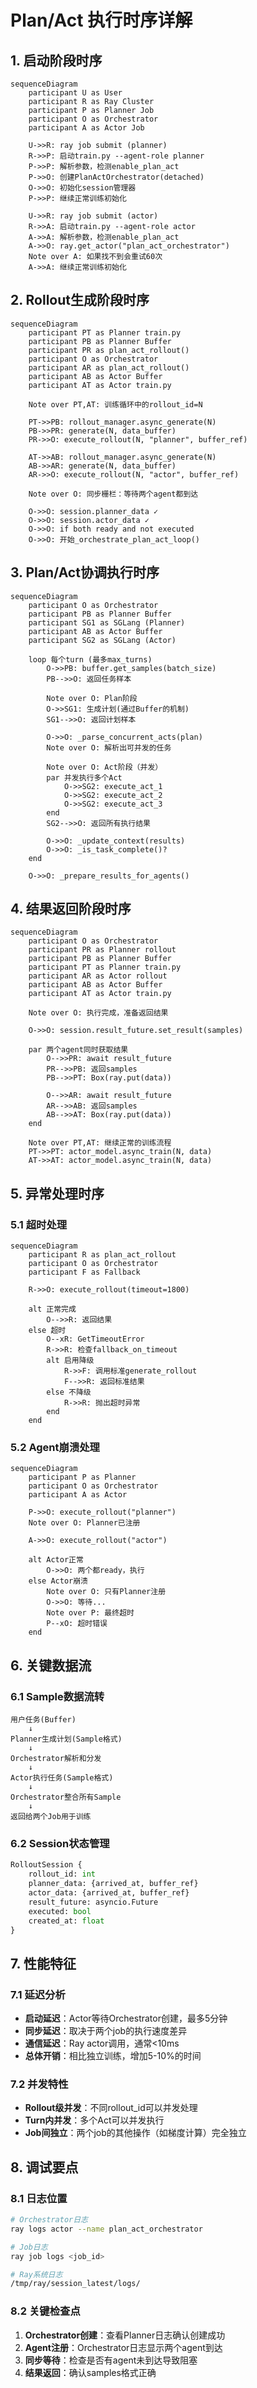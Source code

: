 # Plan/Act 执行时序详解

## 1. 启动阶段时序

```mermaid
sequenceDiagram
    participant U as User
    participant R as Ray Cluster
    participant P as Planner Job
    participant O as Orchestrator
    participant A as Actor Job
    
    U->>R: ray job submit (planner)
    R->>P: 启动train.py --agent-role planner
    P->>P: 解析参数，检测enable_plan_act
    P->>O: 创建PlanActOrchestrator(detached)
    O->>O: 初始化session管理器
    P->>P: 继续正常训练初始化
    
    U->>R: ray job submit (actor)  
    R->>A: 启动train.py --agent-role actor
    A->>A: 解析参数，检测enable_plan_act
    A->>O: ray.get_actor("plan_act_orchestrator")
    Note over A: 如果找不到会重试60次
    A->>A: 继续正常训练初始化
```

## 2. Rollout生成阶段时序

```mermaid
sequenceDiagram
    participant PT as Planner train.py
    participant PB as Planner Buffer
    participant PR as plan_act_rollout()
    participant O as Orchestrator
    participant AR as plan_act_rollout()
    participant AB as Actor Buffer
    participant AT as Actor train.py
    
    Note over PT,AT: 训练循环中的rollout_id=N
    
    PT->>PB: rollout_manager.async_generate(N)
    PB->>PR: generate(N, data_buffer)
    PR->>O: execute_rollout(N, "planner", buffer_ref)
    
    AT->>AB: rollout_manager.async_generate(N)
    AB->>AR: generate(N, data_buffer)
    AR->>O: execute_rollout(N, "actor", buffer_ref)
    
    Note over O: 同步栅栏：等待两个agent都到达
    
    O->>O: session.planner_data ✓
    O->>O: session.actor_data ✓
    O->>O: if both ready and not executed
    O->>O: 开始_orchestrate_plan_act_loop()
```

## 3. Plan/Act协调执行时序

```mermaid
sequenceDiagram
    participant O as Orchestrator
    participant PB as Planner Buffer
    participant SG1 as SGLang (Planner)
    participant AB as Actor Buffer  
    participant SG2 as SGLang (Actor)
    
    loop 每个turn (最多max_turns)
        O->>PB: buffer.get_samples(batch_size)
        PB-->>O: 返回任务样本
        
        Note over O: Plan阶段
        O->>SG1: 生成计划(通过Buffer的机制)
        SG1-->>O: 返回计划样本
        
        O->>O: _parse_concurrent_acts(plan)
        Note over O: 解析出可并发的任务
        
        Note over O: Act阶段（并发）
        par 并发执行多个Act
            O->>SG2: execute_act_1
            O->>SG2: execute_act_2
            O->>SG2: execute_act_3
        end
        SG2-->>O: 返回所有执行结果
        
        O->>O: _update_context(results)
        O->>O: _is_task_complete()?
    end
    
    O->>O: _prepare_results_for_agents()
```

## 4. 结果返回阶段时序

```mermaid
sequenceDiagram
    participant O as Orchestrator
    participant PR as Planner rollout
    participant PB as Planner Buffer
    participant PT as Planner train.py
    participant AR as Actor rollout
    participant AB as Actor Buffer
    participant AT as Actor train.py
    
    Note over O: 执行完成，准备返回结果
    
    O->>O: session.result_future.set_result(samples)
    
    par 两个agent同时获取结果
        O-->>PR: await result_future
        PR-->>PB: 返回samples
        PB-->>PT: Box(ray.put(data))
        
        O-->>AR: await result_future  
        AR-->>AB: 返回samples
        AB-->>AT: Box(ray.put(data))
    end
    
    Note over PT,AT: 继续正常的训练流程
    PT->>PT: actor_model.async_train(N, data)
    AT->>AT: actor_model.async_train(N, data)
```

## 5. 异常处理时序

### 5.1 超时处理

```mermaid
sequenceDiagram
    participant R as plan_act_rollout
    participant O as Orchestrator
    participant F as Fallback
    
    R->>O: execute_rollout(timeout=1800)
    
    alt 正常完成
        O-->>R: 返回结果
    else 超时
        O--xR: GetTimeoutError
        R->>R: 检查fallback_on_timeout
        alt 启用降级
            R->>F: 调用标准generate_rollout
            F-->>R: 返回标准结果
        else 不降级
            R->>R: 抛出超时异常
        end
    end
```

### 5.2 Agent崩溃处理

```mermaid
sequenceDiagram
    participant P as Planner
    participant O as Orchestrator
    participant A as Actor
    
    P->>O: execute_rollout("planner")
    Note over O: Planner已注册
    
    A->>O: execute_rollout("actor")
    
    alt Actor正常
        O->>O: 两个都ready，执行
    else Actor崩溃
        Note over O: 只有Planner注册
        O->>O: 等待...
        Note over P: 最终超时
        P--xO: 超时错误
    end
```

## 6. 关键数据流

### 6.1 Sample数据流转

```
用户任务(Buffer) 
    ↓
Planner生成计划(Sample格式)
    ↓
Orchestrator解析和分发
    ↓
Actor执行任务(Sample格式)
    ↓
Orchestrator整合所有Sample
    ↓
返回给两个Job用于训练
```

### 6.2 Session状态管理

```python
RolloutSession {
    rollout_id: int
    planner_data: {arrived_at, buffer_ref}
    actor_data: {arrived_at, buffer_ref}
    result_future: asyncio.Future
    executed: bool
    created_at: float
}
```

## 7. 性能特征

### 7.1 延迟分析

- **启动延迟**：Actor等待Orchestrator创建，最多5分钟
- **同步延迟**：取决于两个job的执行速度差异
- **通信延迟**：Ray actor调用，通常<10ms
- **总体开销**：相比独立训练，增加5-10%的时间

### 7.2 并发特性

- **Rollout级并发**：不同rollout_id可以并发处理
- **Turn内并发**：多个Act可以并发执行
- **Job间独立**：两个job的其他操作（如梯度计算）完全独立

## 8. 调试要点

### 8.1 日志位置

```bash
# Orchestrator日志
ray logs actor --name plan_act_orchestrator

# Job日志
ray job logs <job_id>

# Ray系统日志
/tmp/ray/session_latest/logs/
```

### 8.2 关键检查点

1. **Orchestrator创建**：查看Planner日志确认创建成功
2. **Agent注册**：Orchestrator日志显示两个agent到达
3. **同步等待**：检查是否有agent未到达导致阻塞
4. **结果返回**：确认samples格式正确
